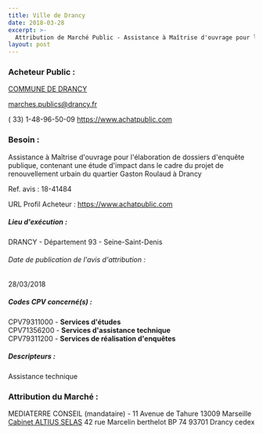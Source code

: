 ```yaml
---
title: Ville de Drancy
date: 2018-03-28
excerpt: >-
  Attribution de Marché Public - Assistance à Maîtrise d'ouvrage pour l'élaboration de dossiers d'enquête publique, contenant une étude d'impact dans le cadre du projet de renouvellement urbain du quartier Gaston
layout: post
---
```


### Acheteur Public : 
<a href="/acheteur-33/siren-219300290"> COMMUNE DE DRANCY</a><br/>



marches.publics@drancy.fr

( 33) 1-48-96-50-09
https://www.achatpublic.com
### Besoin :

Assistance à Maîtrise d'ouvrage pour l'élaboration de dossiers d'enquête publique, contenant une étude d'impact dans le cadre du projet de renouvellement urbain du quartier Gaston Roulaud à Drancy

Ref. avis : 18-41484

URL Profil Acheteur : https://www.achatpublic.com

##### Lieu d'exécution :

DRANCY - Département 93 - Seine-Saint-Denis

###### Date de publication de l'avis d'attribution : 
28/03/2018

##### Codes CPV concerné(s) :
CPV79311000 - **Services d'études** <br/>
CPV71356200 - **Services d'assistance technique** <br/>
CPV79311200 - **Services de réalisation d'enquêtes** <br/>

##### Descripteurs :
Assistance technique <br/>

### Attribution du Marché :
MEDIATERRE CONSEIL (mandataire) - 11 Avenue de Tahure 13009 Marseille <br/>
<a href="/entreprise-254/siren-314357963"> Cabinet ALTIUS SELAS</a>    42 rue Marcelin berthelot BP 74 93701 Drancy cedex <br/>
